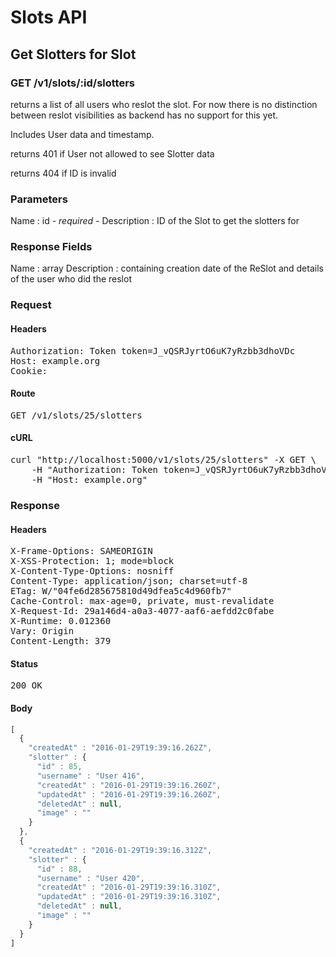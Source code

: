 # Slots API

## Get Slotters for Slot

### GET /v1/slots/:id/slotters

returns a list of all users who reslot the slot. For now there is no distinction between reslot visibilities as backend has no support for this yet.

Includes User data and timestamp.

returns 401 if User not allowed to see Slotter data

returns 404 if ID is invalid

### Parameters

Name : id *- required -*
Description : ID of the Slot to get the slotters for


### Response Fields

Name : array
Description : containing creation date of the ReSlot and details of the user who did the reslot

### Request

#### Headers

<pre>Authorization: Token token=J_vQSRJyrtO6uK7yRzbb3dhoVDc
Host: example.org
Cookie: </pre>

#### Route

<pre>GET /v1/slots/25/slotters</pre>

#### cURL

<pre class="request">curl &quot;http://localhost:5000/v1/slots/25/slotters&quot; -X GET \
	-H &quot;Authorization: Token token=J_vQSRJyrtO6uK7yRzbb3dhoVDc&quot; \
	-H &quot;Host: example.org&quot;</pre>

### Response

#### Headers

<pre>X-Frame-Options: SAMEORIGIN
X-XSS-Protection: 1; mode=block
X-Content-Type-Options: nosniff
Content-Type: application/json; charset=utf-8
ETag: W/&quot;04fe6d285675810d49dfea5c4d960fb7&quot;
Cache-Control: max-age=0, private, must-revalidate
X-Request-Id: 29a146d4-a0a3-4077-aaf6-aefdd2c0fabe
X-Runtime: 0.012360
Vary: Origin
Content-Length: 379</pre>

#### Status

<pre>200 OK</pre>

#### Body

```javascript
[
  {
    "createdAt" : "2016-01-29T19:39:16.262Z",
    "slotter" : {
      "id" : 85,
      "username" : "User 416",
      "createdAt" : "2016-01-29T19:39:16.260Z",
      "updatedAt" : "2016-01-29T19:39:16.260Z",
      "deletedAt" : null,
      "image" : ""
    }
  },
  {
    "createdAt" : "2016-01-29T19:39:16.312Z",
    "slotter" : {
      "id" : 88,
      "username" : "User 420",
      "createdAt" : "2016-01-29T19:39:16.310Z",
      "updatedAt" : "2016-01-29T19:39:16.310Z",
      "deletedAt" : null,
      "image" : ""
    }
  }
]
```
